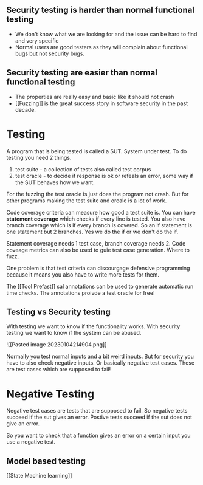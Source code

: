 
## Security testing is harder than normal functional testing

-  We don't know what we are looking for and the issue can be hard to find and very specific
- Normal users are good testers as they will complain about functional bugs but not security bugs.


## Security testing are easier than normal functional testing

- The properties are really easy and basic like it should not crash 
- [[Fuzzing]] is the great success story in software security in the past decade. 

# Testing

A program that is being tested is called a SUT. System under test. To do testing you need 2 things. 

1. test suite - a collection of tests also called test corpus 
2. test oracle - to decide if response is ok or refeals an error, some way if the SUT behaves how we want. 

For the fuzzing the test oracle is just does the program not crash. But for other programs making the test suite and orcale is a lot of work. 

Code coverage criteria can measure how good a test suite is. You can have **statement coverage** which checks if every line is tested. You also have branch coverage which is if every branch is covered. So an if statement is one statement but 2 branches. Yes we do the if or we don't do the if. 

Statement coverage needs 1 test case, branch coverage needs 2. Code coveage metrics can also be used to guie test case generation. Where to fuzz.  

One problem is that test criteria can discourgage defensive programming because it means you also have to write more tests for them.

The [[Tool Prefast]] sal annotations can be used to generate automatic run time checks. The annotations proivde a test oracle for free!

## Testing vs Security testing 

With testing we want to know if the functionality works. With security testing we want to know if the system can be abused. 

![[Pasted image 20230104214904.png]]


Normally you test normal inputs and a bit weird inputs. But for security you have to also check negative inputs. Or basically negative test cases. These are test cases which are supposed to fail!

# Negative Testing 

Negative test cases are tests that are supposed to fail. So negative tests succeed if the sut gives an error.  Postive tests succeed if the sut does not give an error. 

So you want to check that a function gives an error on a certain input you use a negative test.


## Model based testing

[[State Machine learning]]